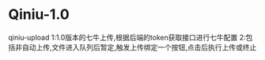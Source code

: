 # Qiniu-1.0
qiniu-upload
1:1.0版本的七牛上传,根据后端的token获取接口进行七牛配置
2:包括非自动上传,文件进入队列后暂定,触发上传绑定一个按钮,点击后执行上传或终止
